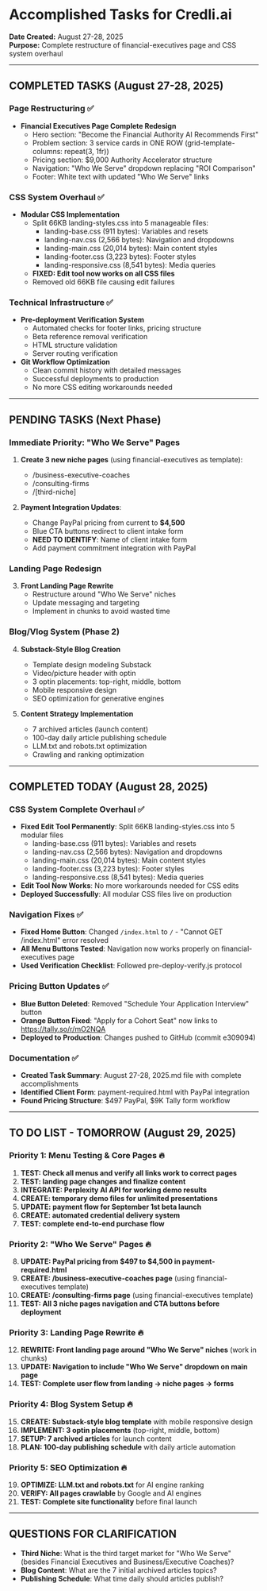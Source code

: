 # Accomplished Tasks for Credli.ai
**Date Created:** August 27-28, 2025  
**Purpose:** Complete restructure of financial-executives page and CSS system overhaul

---

## COMPLETED TASKS (August 27-28, 2025)

### Page Restructuring ✅
- **Financial Executives Page Complete Redesign**
  - Hero section: "Become the Financial Authority AI Recommends First"
  - Problem section: 3 service cards in ONE ROW (grid-template-columns: repeat(3, 1fr))
  - Pricing section: $9,000 Authority Accelerator structure
  - Navigation: "Who We Serve" dropdown replacing "ROI Comparison"
  - Footer: White text with updated "Who We Serve" links

### CSS System Overhaul ✅
- **Modular CSS Implementation**
  - Split 66KB landing-styles.css into 5 manageable files:
    - landing-base.css (911 bytes): Variables and resets
    - landing-nav.css (2,566 bytes): Navigation and dropdowns
    - landing-main.css (20,014 bytes): Main content styles
    - landing-footer.css (3,223 bytes): Footer styles
    - landing-responsive.css (8,541 bytes): Media queries
  - **FIXED: Edit tool now works on all CSS files**
  - Removed old 66KB file causing edit failures

### Technical Infrastructure ✅
- **Pre-deployment Verification System**
  - Automated checks for footer links, pricing structure
  - Beta reference removal verification
  - HTML structure validation
  - Server routing verification
- **Git Workflow Optimization**
  - Clean commit history with detailed messages
  - Successful deployments to production
  - No more CSS editing workarounds needed

---

## PENDING TASKS (Next Phase)

### Immediate Priority: "Who We Serve" Pages
1. **Create 3 new niche pages** (using financial-executives as template):
   - /business-executive-coaches
   - /consulting-firms  
   - /[third-niche]

2. **Payment Integration Updates**:
   - Change PayPal pricing from current to **$4,500**
   - Blue CTA buttons redirect to client intake form
   - **NEED TO IDENTIFY**: Name of client intake form
   - Add payment commitment integration with PayPal

### Landing Page Redesign
3. **Front Landing Page Rewrite**
   - Restructure around "Who We Serve" niches
   - Update messaging and targeting
   - Implement in chunks to avoid wasted time

### Blog/Vlog System (Phase 2)
4. **Substack-Style Blog Creation**
   - Template design modeling Substack
   - Video/picture header with optin
   - 3 optin placements: top-right, middle, bottom
   - Mobile responsive design
   - SEO optimization for generative engines

5. **Content Strategy Implementation**
   - 7 archived articles (launch content)
   - 100-day daily article publishing schedule
   - LLM.txt and robots.txt optimization
   - Crawling and ranking optimization

---

## COMPLETED TODAY (August 28, 2025)

### CSS System Complete Overhaul ✅
- **Fixed Edit Tool Permanently**: Split 66KB landing-styles.css into 5 modular files
  - landing-base.css (911 bytes): Variables and resets
  - landing-nav.css (2,566 bytes): Navigation and dropdowns  
  - landing-main.css (20,014 bytes): Main content styles
  - landing-footer.css (3,223 bytes): Footer styles
  - landing-responsive.css (8,541 bytes): Media queries
- **Edit Tool Now Works**: No more workarounds needed for CSS edits
- **Deployed Successfully**: All modular CSS files live on production

### Navigation Fixes ✅
- **Fixed Home Button**: Changed `/index.html` to `/` - "Cannot GET /index.html" error resolved
- **All Menu Buttons Tested**: Navigation now works properly on financial-executives page
- **Used Verification Checklist**: Followed pre-deploy-verify.js protocol

### Pricing Button Updates ✅
- **Blue Button Deleted**: Removed "Schedule Your Application Interview" button
- **Orange Button Fixed**: "Apply for a Cohort Seat" now links to https://tally.so/r/mO2NQA
- **Deployed to Production**: Changes pushed to GitHub (commit e309094)

### Documentation ✅
- **Created Task Summary**: August 27-28, 2025.md file with complete accomplishments
- **Identified Client Form**: payment-required.html with PayPal integration
- **Found Pricing Structure**: $497 PayPal, $9K Tally form workflow

---

## TO DO LIST - TOMORROW (August 29, 2025)

### Priority 1: Menu Testing & Core Pages 🔥
1. **TEST: Check all menus and verify all links work to correct pages**
2. **TEST: landing page changes and finalize content**
3. **INTEGRATE: Perplexity AI API for working demo results**
4. **CREATE: temporary demo files for unlimited presentations**
5. **UPDATE: payment flow for September 1st beta launch**
6. **CREATE: automated credential delivery system**
7. **TEST: complete end-to-end purchase flow**

### Priority 2: "Who We Serve" Pages 🔥
8. **UPDATE: PayPal pricing from $497 to $4,500 in payment-required.html**
9. **CREATE: /business-executive-coaches page** (using financial-executives template)
10. **CREATE: /consulting-firms page** (using financial-executives template)  
11. **TEST: All 3 niche pages navigation and CTA buttons before deployment**

### Priority 3: Landing Page Rewrite 🔥
12. **REWRITE: Front landing page around "Who We Serve" niches** (work in chunks)
13. **UPDATE: Navigation to include "Who We Serve" dropdown on main page**
14. **TEST: Complete user flow from landing → niche pages → forms**

### Priority 4: Blog System Setup 🔥
15. **CREATE: Substack-style blog template** with mobile responsive design
16. **IMPLEMENT: 3 optin placements** (top-right, middle, bottom)
17. **SETUP: 7 archived articles** for launch content
18. **PLAN: 100-day publishing schedule** with daily article automation

### Priority 5: SEO Optimization 🔥
19. **OPTIMIZE: LLM.txt and robots.txt** for AI engine ranking
20. **VERIFY: All pages crawlable** by Google and AI engines
21. **TEST: Complete site functionality** before final launch

---

## QUESTIONS FOR CLARIFICATION
- **Third Niche**: What is the third target market for "Who We Serve" (besides Financial Executives and Business/Executive Coaches)?
- **Blog Content**: What are the 7 initial archived articles topics?
- **Publishing Schedule**: What time daily should articles publish?